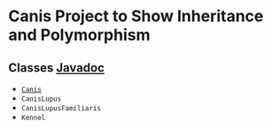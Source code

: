 # Canis Project to Show Inheritance and Polymorphism

## Classes [Javadoc](doc/index.html)

* [`Canis`](src/edu/cnm/deepdive/taxonomy/Canis.java)
* `CanisLupus`
* `CanisLupusFamiliaris`
* `Kennel`

